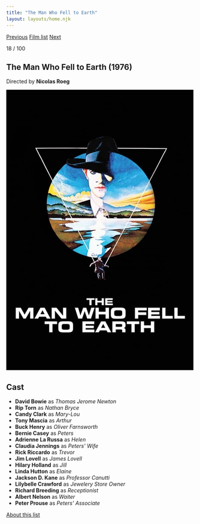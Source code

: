 ```yaml
---
title: "The Man Who Fell to Earth"
layout: layouts/home.njk
---
```


<nav class="films">
  <a class="prev" href="../three-days-of-the-condor">Previous</a>
  <a href="../">Film list</a>
  <a class="next" href="../the-deer-hunter">Next</a>
</nav>

<p>18 / 100</p>

<article class="film">
  <h1>The Man Who Fell to Earth (1976)</h1>

  <p class="director">
    Directed by <strong>Nicolas Roeg</strong>
  </p>

  <img src="../films/posters/the-man-who-fell-to-earth.jpg" alt="">

  <h2>
    Cast
  </h2>
  <ul>
    <li><strong>David Bowie</strong> as <em>Thomas Jerome Newton</em></li>
<li><strong>Rip Torn</strong> as <em>Nathan Bryce</em></li>
<li><strong>Candy Clark</strong> as <em>Mary-Lou</em></li>
<li><strong>Tony Mascia</strong> as <em>Arthur</em></li>
<li><strong>Buck Henry</strong> as <em>Oliver Farnsworth</em></li>
<li><strong>Bernie Casey</strong> as <em>Peters</em></li>
<li><strong>Adrienne La Russa</strong> as <em>Helen</em></li>
<li><strong>Claudia Jennings</strong> as <em>Peters' Wife</em></li>
<li><strong>Rick Riccardo</strong> as <em>Trevor</em></li>
<li><strong>Jim Lovell</strong> as <em>James Lovell</em></li>
<li><strong>Hilary Holland</strong> as <em>Jill</em></li>
<li><strong>Linda Hutton</strong> as <em>Elaine</em></li>
<li><strong>Jackson D. Kane</strong> as <em>Professor Canutti</em></li>
<li><strong>Lilybelle Crawford</strong> as <em>Jewelery Store Owner</em></li>
<li><strong>Richard Breeding</strong> as <em>Receptionist</em></li>
<li><strong>Albert Nelson</strong> as <em>Waiter</em></li>
<li><strong>Peter Prouse</strong> as <em>Peters' Associate</em></li>
  </ul>
</article>
<footer>
  <a href="../about">About this list</a>
</footer>

